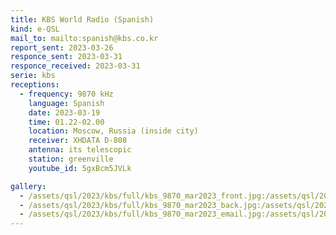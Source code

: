 ```yaml
---
title: KBS World Radio (Spanish)
kind: e-QSL
mail_to: mailto:spanish@kbs.co.kr
report_sent: 2023-03-26
responce_sent: 2023-03-31
responce_received: 2023-03-31
serie: kbs
receptions:
  - frequency: 9870 kHz
    language: Spanish
    date: 2023-03-19
    time: 01.22-02.00
    location: Moscow, Russia (inside city)
    receiver: XHDATA D-808
    antenna: its telescopic
    station: greenville
    youtube_id: 5gxBcm5JVLk

gallery:
  - /assets/qsl/2023/kbs/full/kbs_9870_mar2023_front.jpg:/assets/qsl/2023/kbs/small/kbs_9870_mar2023_front.jpg
  - /assets/qsl/2023/kbs/full/kbs_9870_mar2023_back.jpg:/assets/qsl/2023/kbs/small/kbs_9870_mar2023_back.jpg
  - /assets/qsl/2023/kbs/full/kbs_9870_mar2023_email.jpg:/assets/qsl/2023/kbs/small/kbs_9870_mar2023_email.jpg
---
```

